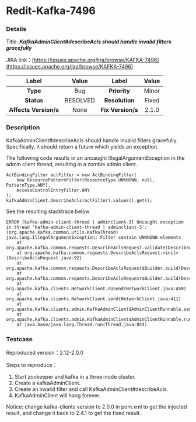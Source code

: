 # Redit-Kafka-7496

### Details

Title: ***KafkaAdminClient#describeAcls should handle invalid filters gracefully***

JIRA link：[https://issues.apache.org/jira/browse/KAFKA-7496](https://issues.apache.org/jira/browse/KAFKA-7496)

|         Label         |  Value   |       Label       | Value |
|:---------------------:|:--------:|:-----------------:|:-----:|
|       **Type**        |   Bug    |   **Priority**    | Minor |
|      **Status**       | RESOLVED |  **Resolution**   | Fixed |
| **Affects Version/s** |   None   | **Fix Version/s** | 2.1.0 |

### Description

KafkaAdminClient#describeAcls should handle invalid filters gracefully. Specifically, it should return a future which
yields an exception.

The following code results in an uncaught IllegalArgumentException in the admin client thread, resulting in a zombie
admin client.

```
AclBindingFilter aclFilter = new AclBindingFilter(
    new ResourcePatternFilter(ResourceType.UNKNOWN, null, PatternType.ANY),
    AccessControlEntryFilter.ANY
);
kafkaAdminClient.describeAcls(aclFilter).values().get();
```

See the resulting stacktrace below

```
ERROR [kafka-admin-client-thread | adminclient-3] Uncaught exception in thread 'kafka-admin-client-thread | adminclient-3': (org.apache.kafka.common.utils.KafkaThread)
java.lang.IllegalArgumentException: Filter contain UNKNOWN elements
    at org.apache.kafka.common.requests.DescribeAclsRequest.validate(DescribeAclsRequest.java:140)
    at org.apache.kafka.common.requests.DescribeAclsRequest.<init>(DescribeAclsRequest.java:92)
    at org.apache.kafka.common.requests.DescribeAclsRequest$Builder.build(DescribeAclsRequest.java:77)
    at org.apache.kafka.common.requests.DescribeAclsRequest$Builder.build(DescribeAclsRequest.java:67)
    at org.apache.kafka.clients.NetworkClient.doSend(NetworkClient.java:450)
    at org.apache.kafka.clients.NetworkClient.send(NetworkClient.java:411)
    at org.apache.kafka.clients.admin.KafkaAdminClient$AdminClientRunnable.sendEligibleCalls(KafkaAdminClient.java:910)
    at org.apache.kafka.clients.admin.KafkaAdminClient$AdminClientRunnable.run(KafkaAdminClient.java:1107)
    at java.base/java.lang.Thread.run(Thread.java:844)
```

### Testcase

Reproduced version：2.12-2.0.0

Steps to reproduce：

1. Start zookeeper and kafka in a three-node cluster.
2. Create a kafkaAdminClient.
3. Create an invalid filter and call KafkaAdminClient#describeAcls.
4. KafkaAdminClient will hang forever.

Notice: change kafka-clients version to 2.0.0 in pom.xml to get the injected result, and change it back to 2.4.1 to get the fixed result.